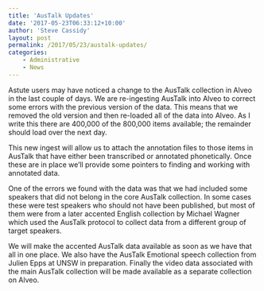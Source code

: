 ```yaml
---
title: 'AusTalk Updates'
date: '2017-05-23T06:33:12+10:00'
author: 'Steve Cassidy'
layout: post
permalink: /2017/05/23/austalk-updates/
categories:
    - Administrative
    - News
---
```


Astute users may have noticed a change to the AusTalk collection in Alveo in the last couple of days. We are re-ingesting AusTalk into Alveo to correct some errors with the previous version of the data. This means that we removed the old version and then re-loaded all of the data into Alveo. As I write this there are 400,000 of the 800,000 items available; the remainder should load over the next day.

This new ingest will allow us to attach the annotation files to those items in AusTalk that have either been transcribed or annotated phonetically. Once these are in place we’ll provide some pointers to finding and working with annotated data.

One of the errors we found with the data was that we had included some speakers that did not belong in the core AusTalk collection. In some cases these were test speakers who should not have been published, but most of them were from a later accented English collection by Michael Wagner which used the AusTalk protocol to collect data from a different group of target speakers.

We will make the accented AusTalk data available as soon as we have that all in one place. We also have the AusTalk Emotional speech collection from Julien Epps at UNSW in preparation. Finally the video data associated with the main AusTalk collection will be made available as a separate collection on Alveo.